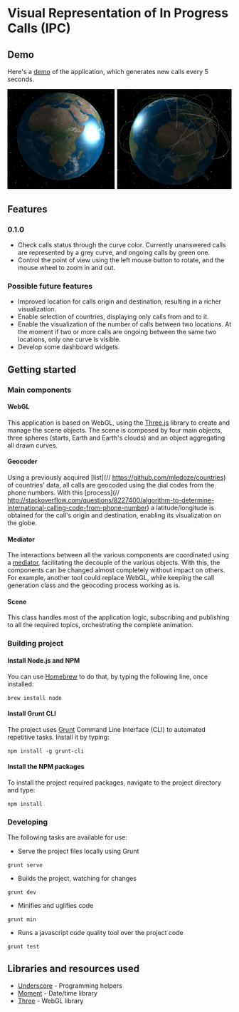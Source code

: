 # Visual Representation of In Progress Calls (IPC)

## Demo

Here's a [demo](http://jnantunes.github.io/in-progress-calls/) of the application, which generates new calls every 5 seconds.

![Screenshot](images/inprogresscalls.png?raw=true)

## Features

### 0.1.0

* Check calls status through the curve color. Currently unanswered calls are represented by a grey curve, and ongoing calls by green one.
* Control the point of view using the left mouse button to rotate, and the mouse wheel to zoom in and out.

### Possible future features

* Improved location for calls origin and destination, resulting in a richer visualization.
* Enable selection of countries, displaying only calls from and to it.
* Enable the visualization of the number of calls between two locations. At the moment if two or more calls are ongoing between the same two locations, only one curve is visible.
* Develop some dashboard widgets.

## Getting started

### Main components

#### WebGL

This application is based on WebGL, using the [Three.js](http://threejs.org/) library to create and manage the scene objects. The scene is composed by four main objects, three spheres (starts, Earth and Earth's clouds) and an object aggregating all drawn curves.

#### Geocoder

Using a previously acquired [list](// https://github.com/mledoze/countries) of countries' data, all calls are geocoded using the dial codes from the phone numbers. With this [process](// http://stackoverflow.com/questions/8227400/algorithm-to-determine-international-calling-code-from-phone-number) a latitude/longitude is obtained for the call's origin and destination, enabling its visualization on the globe.

#### Mediator

The interactions between all the various components are coordinated using a [mediator](http://addyosmani.com/resources/essentialjsdesignpatterns/book/#mediatorpatternjavascript), facilitating the decouple of the various objects. With this, the components can be changed almost completely without impact on others. For example, another tool could replace WebGL, while keeping the call generation class and the geocoding process working as is.

#### Scene

This class handles most of the application logic, subscribing and publishing to all the required topics, orchestrating the complete animation.

### Building project

#### Install Node.js and NPM

You can use [Homebrew](http://brew.sh/) to do that, by typing the following line, once installed:

```
brew install node
```

#### Install Grunt CLI

The project uses [Grunt](http://gruntjs.com/) Command Line Interface (CLI) to automated repetitive tasks. Install it by typing:

```
npm install -g grunt-cli
```

#### Install the NPM packages

To install the project required packages, navigate to the project directory and type:

```
npm install
```

### Developing

The following tasks are available for use:

* Serve the project files locally using Grunt
```
grunt serve
```
* Builds the project, watching for changes
```
grunt dev
```
* Minifies and uglifies code
```
grunt min
```
* Runs a javascript code quality tool over the project code
```
grunt test
```

## Libraries and resources used

* [Underscore](http://underscorejs.org/) - Programming helpers
* [Moment](http://momentjs.com/) - Date/time library
* [Three](http://threejs.org/) - WebGL library
